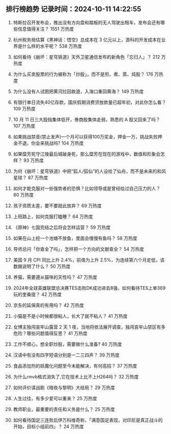 
## 排行榜趋势 记录时间：2024-10-11 14:22:55
  
  1. 特斯拉召开发布会，推出没有方向盘和踏板的无人驾驶出租车，发布会还有哪些信息值得关注？ 1551 万热度
    
  2. 杭州税务局估算《黑神话：悟空》总成本在 3 亿元以上，游科的开发成本在业界是什么样的水平呢？ 538 万热度
    
  3. 如何看待《崩坏：星穹铁道》天外卫星通信发布的新角色「忘归人」？ 212 万热度
    
  4. 为什么买卖股票的行为被称为「炒股」，而不是煎、煮、蒸、炖股？ 176 万热度
    
  5. 为什么没有人试图把黄河拉回故道，入海口重回黄海？ 149 万热度
    
  6. 有银行单日流失40亿存款，国庆假期消费贷放款量已超年初，对此你怎么看？ 109 万热度
    
  7. 10 月 11 日三大股指集体低开，券商股集体走弱，熟悉的 A 股又回来了吗？ 107 万热度
    
  8. 如果挑战禁音(禁止发声)一个月可以获得100万奖金，押金一万，挑战失败押金不退，你会来挑战吗? 104 万热度
    
  9. 如果糜芳死守江陵最后城破身死，那么糜芳在现在的游戏中，数值和形象会怎样？ 93 万热度
    
  10. 为何《崩坏：星穹铁道》中把“狐人/狐仙”的人设给了仙舟，而不是未来的和风星球？ 87 万热度
    
  11. 如何才能克服对一些强势者的恐惧？比如领导或是曾经给过自己压力的人？ 80 万热度
    
  12. 孩子资质太差，要不要就此放弃？ 69 万热度
    
  13. 上班路上，如何克服打瞌睡？ 64 万热度
    
  14. 《原神》七国完结之后将会怎样运营？ 59 万热度
    
  15. 如果在山上挖一个池塘不放鱼，里面会慢慢有鱼吗？ 58 万热度
    
  16. 导师总问「你查全了吗」，怎样把一个方向的文献查全？ 54 万热度
    
  17. 美国 9 月 CPI 同比上升 2.4%，前值为上升 2.5%，为连续第六个月走低，该数据说明了什么？ 50 万热度
    
  18. 养猫，需要遵从猫咪的天性吗？ 47 万热度
    
  19. 2024年全球英雄联盟总决赛TES击败DK成功进去8强，如何看待TES上单369玩的奎桑提？ 42 万热度
    
  20. 京东的延保真的有用吗？ 42 万热度
    
  21. 小猫是不是小时候都很粘人，长大了就不粘人？ 41 万热度
    
  22. 女博主独闯哀牢山露营 2 天 1 夜，当地将依法展开调查，独闯哀牢山禁区有多危险？哪些问题值得反思？ 41 万热度
    
  23. 工作不顺心，想全职炒股，需要做什么准备? 40 万热度
    
  24. 汉语中有没有四字短语分别是一二三四声？ 39 万热度
    
  25. 食品添加剂的妖魔化问题至今未能解决，有何高招？ 37 万热度
    
  26. 为什么rmvb格式消失了,它在技术上比不上H264吗？ 32 万热度
    
  27. 如何评价谍战剧《暗夜与黎明》大结局？ 29 万热度
    
  28. 人生过往，有多少爱可以重来？ 25 万热度
    
  29. 教师职业，最重要的责任和义务是什么？ 25 万热度
    
  30. 如何看待国足三连败后伊万科维奇称，「满意国足表现，对印尼是真正战斗的开始，目标小组前四」？ 24 万热度
    